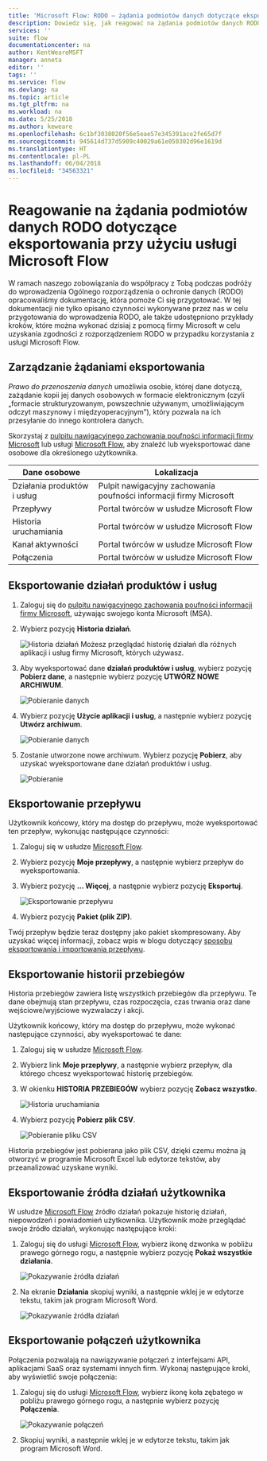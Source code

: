 ```yaml
---
title: 'Microsoft Flow: RODO — żądania podmiotów danych dotyczące eksportowania w przypadku kont Microsoft (MSA) | Microsoft Docs'
description: Dowiedz się, jak reagować na żądania podmiotów danych RODO dotyczące eksportowania przy użyciu usługi Microsoft Flow w przypadku kont Microsoft.
services: ''
suite: flow
documentationcenter: na
author: KentWeareMSFT
manager: anneta
editor: ''
tags: ''
ms.service: flow
ms.devlang: na
ms.topic: article
ms.tgt_pltfrm: na
ms.workload: na
ms.date: 5/25/2018
ms.author: keweare
ms.openlocfilehash: 6c1bf3038020f56e5eae57e345391ace2fe65d7f
ms.sourcegitcommit: 945614d737d5909c40029a61e050302d96e1619d
ms.translationtype: HT
ms.contentlocale: pl-PL
ms.lasthandoff: 06/04/2018
ms.locfileid: "34563321"
---
```

# <a name="responding-to-gdpr-data-subject-export-requests-for-microsoft-flow"></a>Reagowanie na żądania podmiotów danych RODO dotyczące eksportowania przy użyciu usługi Microsoft Flow

W ramach naszego zobowiązania do współpracy z Tobą podczas podróży do wprowadzenia Ogólnego rozporządzenia o ochronie danych (RODO) opracowaliśmy dokumentację, która pomoże Ci się przygotować. W tej dokumentacji nie tylko opisano czynności wykonywane przez nas w celu przygotowania do wprowadzenia RODO, ale także udostępniono przykłady kroków, które można wykonać dzisiaj z pomocą firmy Microsoft w celu uzyskania zgodności z rozporządzeniem RODO w przypadku korzystania z usługi Microsoft Flow.

## <a name="manage-export-requests"></a>Zarządzanie żądaniami eksportowania

*Prawo do przenoszenia danych* umożliwia osobie, której dane dotyczą, zażądanie kopii jej danych osobowych w formacie elektronicznym (czyli „formacie strukturyzowanym, powszechnie używanym, umożliwiającym odczyt maszynowy i międzyoperacyjnym”), który pozwala na ich przesyłanie do innego kontrolera danych.

Skorzystaj z [pulpitu nawigacyjnego zachowania poufności informacji firmy Microsoft](https://account.microsoft.com/privacy/) lub usługi [Microsoft Flow](https://flow.microsoft.com/), aby znaleźć lub wyeksportować dane osobowe dla określonego użytkownika.

|Dane osobowe|Lokalizacja|
|-----------------|-------------------|
|Działania produktów i usług|Pulpit nawigacyjny zachowania poufności informacji firmy Microsoft|
|Przepływy|Portal twórców w usłudze Microsoft Flow|
|Historia uruchamiania|Portal twórców w usłudze Microsoft Flow|
|Kanał aktywności|Portal twórców w usłudze Microsoft Flow|
|Połączenia|Portal twórców w usłudze Microsoft Flow|

## <a name="export-product-and-service-activity"></a>Eksportowanie działań produktów i usług

1. Zaloguj się do [pulpitu nawigacyjnego zachowania poufności informacji firmy Microsoft](https://account.microsoft.com/privacy/), używając swojego konta Microsoft (MSA).
1. Wybierz pozycję **Historia działań**.

    ![Historia działań](./media/gdpr-dsr-export-msa/activityhistory.png) Możesz przeglądać historię działań dla różnych aplikacji i usług firmy Microsoft, których używasz.
1. Aby wyeksportować dane **działań produktów i usług**, wybierz pozycję **Pobierz dane**, a następnie wybierz pozycję **UTWÓRZ NOWE ARCHIWUM**.

    ![Pobieranie danych](./media/gdpr-dsr-export-msa/downloaddata.png)

1. Wybierz pozycję **Użycie aplikacji i usług**, a następnie wybierz pozycję **Utwórz archiwum**.

    ![Pobieranie danych](./media/gdpr-dsr-export-msa/create-archive.png)
1. Zostanie utworzone nowe archiwum. Wybierz pozycję **Pobierz**, aby uzyskać wyeksportowane dane działań produktów i usług.

    ![Pobieranie](./media/gdpr-dsr-export-msa/download.png)

## <a name="export-a-flow"></a>Eksportowanie przepływu

Użytkownik końcowy, który ma dostęp do przepływu, może wyeksportować ten przepływ, wykonując następujące czynności:

1. Zaloguj się w usłudze [Microsoft Flow](https://flow.microsoft.com/).

1. Wybierz pozycję **Moje przepływy**, a następnie wybierz przepływ do wyeksportowania.

1. Wybierz pozycję **... Więcej**, a następnie wybierz pozycję **Eksportuj**.

    ![Eksportowanie przepływu](./media/gdpr-dsr-export/export-flow.png)

1. Wybierz pozycję **Pakiet (plik ZIP)**.

Twój przepływ będzie teraz dostępny jako pakiet skompresowany. Aby uzyskać więcej informacji, zobacz wpis w blogu dotyczący [sposobu eksportowania i importowania przepływu](https://flow.microsoft.com/blog/import-export-bap-packages/).

## <a name="export-run-history"></a>Eksportowanie historii przebiegów

Historia przebiegów zawiera listę wszystkich przebiegów dla przepływu. Te dane obejmują stan przepływu, czas rozpoczęcia, czas trwania oraz dane wejściowe/wyjściowe wyzwalaczy i akcji.

Użytkownik końcowy, który ma dostęp do przepływu, może wykonać następujące czynności, aby wyeksportować te dane:

1. Zaloguj się w usłudze [Microsoft Flow](https://flow.microsoft.com/).
1. Wybierz link **Moje przepływy**, a następnie wybierz przepływ, dla którego chcesz wyeksportować historię przebiegów.
1. W okienku **HISTORIA PRZEBIEGÓW** wybierz pozycję **Zobacz wszystko**.

    ![Historia uruchamiania](./media/gdpr-dsr-export/run-history.png)

1. Wybierz pozycję **Pobierz plik CSV**.

    ![Pobieranie pliku CSV](./media/gdpr-dsr-export/download-csv.png)

Historia przebiegów jest pobierana jako plik CSV, dzięki czemu można ją otworzyć w programie Microsoft Excel lub edytorze tekstów, aby przeanalizować uzyskane wyniki.

## <a name="export-a-users-activity-feed"></a>Eksportowanie źródła działań użytkownika

W usłudze [Microsoft Flow](https://flow.microsoft.com/) źródło działań pokazuje historię działań, niepowodzeń i powiadomień użytkownika. Użytkownik może przeglądać swoje źródło działań, wykonując następujące kroki:

1. Zaloguj się do usługi [Microsoft Flow](http://flow.microsoft.com/), wybierz ikonę dzwonka w pobliżu prawego górnego rogu, a następnie wybierz pozycję **Pokaż wszystkie działania**.

    ![Pokazywanie źródła działań](./media/gdpr-dsr-export/show-activity-feed.png)

1. Na ekranie **Działania** skopiuj wyniki, a następnie wklej je w edytorze tekstu, takim jak program Microsoft Word.

    ![Pokazywanie źródła działań](./media/gdpr-dsr-export/export-activity-feed.png)

## <a name="export-a-users-connections"></a>Eksportowanie połączeń użytkownika

Połączenia pozwalają na nawiązywanie połączeń z interfejsami API, aplikacjami SaaS oraz systemami innych firm. Wykonaj następujące kroki, aby wyświetlić swoje połączenia:

1. Zaloguj się do usługi [Microsoft Flow](http://flow.microsoft.com/), wybierz ikonę koła zębatego w pobliżu prawego górnego rogu, a następnie wybierz pozycję **Połączenia**.

    ![Pokazywanie połączeń](./media/gdpr-dsr-export/show-connections.png)
1. Skopiuj wyniki, a następnie wklej je w edytorze tekstu, takim jak program Microsoft Word.
